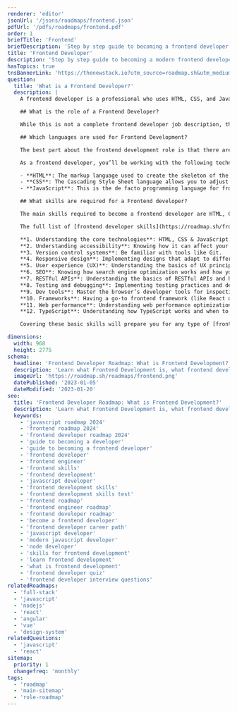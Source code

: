 ```yaml
---
renderer: 'editor'
jsonUrl: '/jsons/roadmaps/frontend.json'
pdfUrl: '/pdfs/roadmaps/frontend.pdf'
order: 1
briefTitle: 'Frontend'
briefDescription: 'Step by step guide to becoming a frontend developer in 2025'
title: 'Frontend Developer'
description: 'Step by step guide to becoming a modern frontend developer in 2025'
hasTopics: true
tnsBannerLink: 'https://thenewstack.io?utm_source=roadmap.sh&utm_medium=Referral&utm_campaign=Alert'
question:
  title: 'What is a Frontend Developer?'
  description: |
    A frontend developer is a professional who uses HTML, CSS, and JavaScript to design and build the visual and interactive elements of websites and applications that users engage with directly. They ensure the interface is responsive, accessible, and visually appealing. Every feature you see and interact with on a website (like buttons, menus, and animations) is created by a frontend developer.

    ## What is the role of a Frontend Developer?

    While this is not a complete frontend developer job description, the following can be considered as a great introduction to the role of a frontend developer: you'll be responsible for creating the user interface of a website to ensure it looks good and is easy to use, with great focus on design principles and user experience. You'll be working closely with designers, back-end developers, and project managers to make sure the final product meets the client's needs and provides the best possible experience for the end-users.

    ## Which languages are used for Frontend Development?

    The best part about the frontend development role is that there aren’t that many options to pick from when it comes to [frontend technologies](https://roadmap.sh/frontend/technologies) (unlike with backend development).

    As a frontend developer, you’ll be working with the following technologies:

    - **HTML**: The markup language used to create the skeleton of the page. All the information you want to show on a webpage will be laid out through HTML.
    - **CSS**: The Cascading Style Sheet language allows you to adjust the way in which the HTML elements are rendered, improving the visuals of your webpage.
    - **JavaScript**: This is the de facto programming language for frontend development, and it allows you to add dynamism to your websites/web apps. There is an alternative known as TypeScript, which is a strongly typed superset of JavaScript that you can use instead. However, in that scenario, you’d have to set up a transpiler to translate your code into JavaScript before being able to run it in the browser.

    ## What skills are required for a Frontend developer?

    The main skills required to become a frontend developer are HTML, CSS, and JavaScript. The rest are also important, but without those three basic ones, you can’t apply any of the others.

    The full list of [frontend developer skills](https://roadmap.sh/frontend/developer-skills) you should look into if you’re hoping to up your game is the following:

    **1. Understanding the core technologies**: HTML, CSS & JavaScript.  
    **2. Understanding accessibility**: Knowing how it can affect your users' experience.  
    **3. Version control systems**: Be familiar with tools like Git.  
    **4. Responsive design**: Implementing designs that adapt to different devices and screen sizes.  
    **5. User experience (UX)**: Understanding the basics of UX principles.  
    **6. SEO**: Knowing how search engine optimization works and how you can leverage it in your code.  
    **7. RESTful APIs**: Understanding the basics of RESTful APIs and how to consume them.  
    **8. Testing and debugging**: Implementing testing practices and debugging effectively.  
    **9. Dev tools**: Master the browser’s developer tools for inspecting, debugging, and optimizing code.  
    **10. Frameworks**: Having a go-to frontend framework (like React or Vue) and understanding others at a high level.  
    **11. Web performance**: Understanding web performance optimizations and core web vitals.  
    **12. TypeScript**: Understanding how TypeScript works and when to use it.

    Covering these basic skills will prepare you for any type of [frontend developer interview questions](https://roadmap.sh/questions/frontend) you might encounter in the future and will enhance your current role.

dimensions:
  width: 968
  height: 2775
schema:
  headline: 'Frontend Developer Roadmap: What is Frontend Development?'
  description: 'Learn what Frontend Development is, what frontend developers do and how to become a modern frontend developer using our community-driven roadmap.'
  imageUrl: 'https://roadmap.sh/roadmaps/frontend.png'
  datePublished: '2023-01-05'
  dateModified: '2023-01-20'
seo:
  title: 'Frontend Developer Roadmap: What is Frontend Development?'
  description: 'Learn what Frontend Development is, what frontend developers do and how to become a modern frontend developer using our community-driven roadmap.'
  keywords:
    - 'javascript roadmap 2024'
    - 'frontend roadmap 2024'
    - 'frontend developer roadmap 2024'
    - 'guide to becoming a developer'
    - 'guide to becoming a frontend developer'
    - 'frontend developer'
    - 'frontend engineer'
    - 'frontend skills'
    - 'frontend development'
    - 'javascript developer'
    - 'frontend development skills'
    - 'frontend development skills test'
    - 'frontend roadmap'
    - 'frontend engineer roadmap'
    - 'frontend developer roadmap'
    - 'become a frontend developer'
    - 'frontend developer career path'
    - 'javascript developer'
    - 'modern javascript developer'
    - 'node developer'
    - 'skills for frontend development'
    - 'learn frontend development'
    - 'what is frontend development'
    - 'frontend developer quiz'
    - 'frontend developer interview questions'
relatedRoadmaps:
  - 'full-stack'
  - 'javascript'
  - 'nodejs'
  - 'react'
  - 'angular'
  - 'vue'
  - 'design-system'
relatedQuestions:
  - 'javascript'
  - 'react'
sitemap:
  priority: 1
  changefreq: 'monthly'
tags:
  - 'roadmap'
  - 'main-sitemap'
  - 'role-roadmap'
---
```

